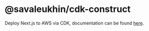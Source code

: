# @savaleukhin/cdk-construct

Deploy Next.js to AWS via CDK, documentation can be found
[here](https://serverless-nextjs.com/docs/cdkconstruct).
